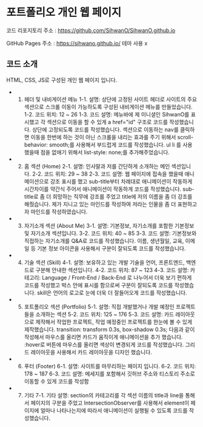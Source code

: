 # 포트폴리오 개인 웹 페이지

코드 리포지토리 주소 : https://github.com/SihwanO/SihwanO.github.io 

GitHub Pages 주소 : https://sihwano.github.io/
테마 사용 x

## 코드 소개
HTML, CSS, JS로 구성된 개인 웹 페이지 입니다.

- 1. 헤더 및 내비게이션 메뉴
    1-1. 설명: 상단에 고정된 사이트 헤더로 사이트의 주요 섹션으로 스크롤 이동이 가능하도록 구성된 내비게이션 메뉴를 만들었습니다.
    1-2. 코드 위치: 12 ~ 26
    1-3. 코드 설명: 메뉴바에 제 이니셜인 SihwanO를 표시했고 각 섹션으로 이동을 할 수 있게  a href="id" 구조로 코드를 작성했습니다. 상단에 고정되도록 코드를 작성했습니다. 
    섹션으로 이동하는 nav를 클릭하면 이동을 한번에 하는 것이 아닌 스크롤을 내리는 효과를 주기 위해서 scroll-behavior: smooth;를 사용해서 부드럽게 코드를 작성했습니다.
    ul li 를 사용했을때 점을 없애기 위해서 list-style: none;를 추가해주었습니다.

- 2. 홈 섹션 (Home)
    2-1. 설명: 인사말과 저를 간단하게 소개하는 메인 섹션입니다.
    2-2. 코드 위치: 29 ~ 38
    2-3. 코드 설명: 웹 페이지에 접속을 했을때 애니메이션으로 강조 표시를 했고 sub-title부터 차례대로 애니메이션이 작동하게 시간차이를 약간식 주어서 애니메이션이 작동하게 코드를 작성했습니다.
    sub-title로 좀 더 희망하는 직무에 강조를 주었고 title에 저의 이름을 좀 더 강조를 해줬습니다.
    제가 지니고 있는 마인드를 작성하여 저라는 인물을 좀 더 표현하고자 마인드를 작성하였습니다.

- 3. 자기소개 섹션 (About Me)
    3-1. 설명: 기본정보, 자기소개를 포함한 기본정보 및 자기소개 섹션입니다.
    3-2. 코드 위치: 40 ~ 85
    3-3. 코드 설명: 기본정보와 직접하는 자기소개를 Q&A로 코드를 작성했습니다.
    이름, 생년월일, 교육, 이메일 등 기본 정보 아이콘을 사용해서 구분이 잘되도록 코드를 작성했습니다.

- 4. 기술 섹션 (Skill)
    4-1. 설명: 보유하고 있는 개발 기술을 언어, 프론트엔드, 백엔드로 구분해 안내한 섹션입니다.
    4-2. 코드 위치: 87 ~ 123
    4-3. 코드 설명: 카테고리: Language / Front-End / Back-End 로 나누어서 더욱 보기 편하게 코드를 작성했고 박스 안에 표시를 함으로써 구분이 잘되도록 코드를 작성했습니다.
    skill은 언어의 로고로 눈에 더욱 더 잘들어오게 코드를 작성했습니다.

- 5. 포트폴리오 섹션 (Portfolio)
    5-1. 설명: 직접 개발했거나 개발 예정인 프로젝트들을 소개하는 섹션
    5-2. 코드 위치: 125 ~ 176
    5-3. 코드 설명: 카드 레이아웃으로 제작해서 작업한 프로젝트, 작업 예정중인 프로젝트를 한눈에 볼 수 있게 제작했습니다.
    transition: transform 0.3s, box-shadow 0.3s; 다음과 같이 작성해서 마우스를 올리면 카드가 움직이게 애니메이션을 추가 했습니다.
    :hover로 버튼에 마우스를 올리면 색상이 변경되게 코드를 작성했습니다.
    그리드 레이아웃을 사용해서 카드 레이아웃을 디자인 했습니다.

- 6. 푸터 (Footer)
    6-1. 설명: 사이트를 마무리하는 페이지 입니다.
    6-2. 코드 위치: 178 ~ 187
    6-3. 코드 설명: 메세지를 포함해서 깃허브 주소와 티스토리 주소로 이동할 수 있게 코드를 작성함

- 7. 기타
    7-1. 기타 설명: section의 카테고리를 각 섹션 이름의 title과 line을 통해서 페이지의 구분을 주었고 IntersectionObserver를 사용해서 element이 페이지에 얼마나 나타나는지에 따라서 애니메이션이 실행될 수 있도록 코드를 작성했습니다.
